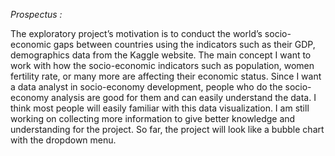 _Prospectus :_

The exploratory project’s motivation is to conduct the world’s socio-economic gaps between countries using the indicators such as their GDP, demographics data from the Kaggle website. The main concept I want to work with how the socio-economic indicators such as population, women fertility rate, or many more are affecting their economic status. Since I want a data analyst in socio-economy development, people who do the socio-economy analysis are good for them and can easily understand the data. I think most people will easily familiar with this data visualization. I am still working on collecting more information to give better knowledge and understanding for the project. So far, the project will look like a bubble chart with the dropdown menu.